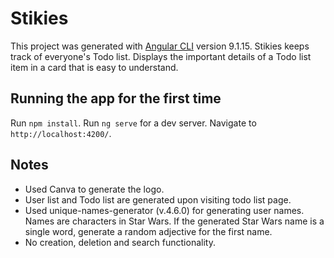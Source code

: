 # Stikies

This project was generated with [Angular CLI](https://github.com/angular/angular-cli) version 9.1.15.
Stikies keeps track of everyone's Todo list.
Displays the important details of a Todo list item in a card that is easy to understand.

## Running the app for the first time

Run `npm install`.
Run `ng serve` for a dev server.
Navigate to `http://localhost:4200/`. 

## Notes

- Used Canva to generate the logo.
- User list and Todo list are generated upon visiting todo list page.
- Used unique-names-generator (v.4.6.0) for generating user names. Names are characters in Star Wars. If the generated Star Wars name is a single word, generate a random adjective for the first name.
- No creation, deletion and search functionality.

